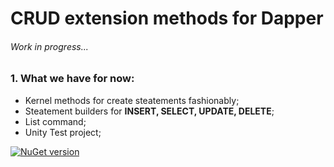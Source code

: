 # CRUD extension methods for Dapper
###### Work in progress...
### 1. What we have for now:
* Kernel methods for create steatements fashionably;
* Steatement builders for **INSERT, SELECT, UPDATE, DELETE**;
* List<TEntity> command;
* Unity Test project;

[![NuGet version](https://badge.fury.io/nu/Dapper.Extension.svg)](https://www.nuget.org/packages/Dapper.Extension/)
